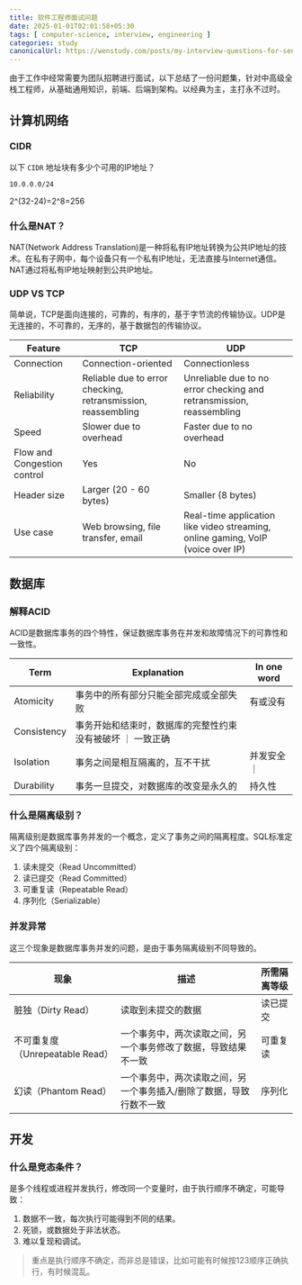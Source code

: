 ```yaml
---
title: 软件工程师面试问题
date: 2025-01-01T02:01:58+05:30
tags: [ computer-science, interview, engineering ]
categories: study
canonicalUrl: https://wenstudy.com/posts/my-interview-questions-for-senior-full-stack-engineer/
---
```


由于工作中经常需要为团队招聘进行面试，以下总结了一份问题集，针对中高级全栈工程师，从基础通用知识，前端、后端到架构。以经典为主，主打永不过时。

## 计算机网络

### CIDR

以下 `CIDR` 地址块有多少个可用的IP地址？

```
10.0.0.0/24
```

2^(32-24)=2^8=256

### 什么是NAT？

NAT(Network Address Translation)是一种将私有IP地址转换为公共IP地址的技术。在私有子网中，每个设备只有一个私有IP地址，无法直接与Internet通信。NAT通过将私有IP地址映射到公共IP地址。

### UDP VS TCP

简单说，TCP是面向连接的，可靠的，有序的，基于字节流的传输协议。UDP是无连接的，不可靠的，无序的，基于数据包的传输协议。

| Feature                     | TCP                                                          | UDP                                                                             |
|-----------------------------|--------------------------------------------------------------|---------------------------------------------------------------------------------|
| Connection                  | Connection-oriented                                          | Connectionless                                                                  |
| Reliability                 | Reliable due to error checking, retransmission, reassembling | Unreliable due to no error checking and retransmission, reassembling            |
| Speed                       | Slower due to overhead                                       | Faster due to no overhead                                                       |
| Flow and Congestion control | Yes                                                          | No                                                                              |
| Header size                 | Larger (20 - 60 bytes)                                       | Smaller (8 bytes)                                                               |
| Use case                    | Web browsing, file transfer, email                           | Real-time application like video streaming, online gaming, VoIP (voice over IP) |

## 数据库

### 解释ACID

ACID是数据库事务的四个特性，保证数据库事务在并发和故障情况下的可靠性和一致性。

| Term        | Explanation                    | In one word |
|-------------|--------------------------------|-------------|
| Atomicity   | 事务中的所有部分只能全部完成或全部失败            | 有或没有        |
| Consistency | 事务开始和结束时，数据库的完整性约束没有被破坏 ｜ 一致正确 |
| Isolation   | 事务之间是相互隔离的，互不干扰                | 并发安全 ｜      |
| Durability  | 事务一旦提交，对数据库的改变是永久的             | 持久性         |

### 什么是隔离级别？

隔离级别是数据库事务并发的一个概念，定义了事务之间的隔离程度。SQL标准定义了四个隔离级别：

1. 读未提交（Read Uncommitted）
2. 读已提交（Read Committed）
3. 可重复读（Repeatable Read）
4. 序列化（Serializable）

### 并发异常

这三个现象是数据库事务并发的问题，是由于事务隔离级别不同导致的。

| 现象                       | 描述                                 | 所需隔离等级 |
|--------------------------|------------------------------------|--------|
| 脏独（Dirty Read）           | 读取到未提交的数据                          | 读已提交   |
| 不可重复度（Unrepeatable Read） | 一个事务中，两次读取之间，另一个事务修改了数据，导致结果不一致    | 可重复读   |
| 幻读（Phantom Read）         | 一个事务中，两次读取之间，另一个事务插入/删除了数据，导致行数不一致 | 序列化    |

## 开发

### 什么是竞态条件？

是多个线程或进程并发执行，修改同一个变量时，由于执行顺序不确定，可能导致：

1. 数据不一致，每次执行可能得到不同的结果。
2. 死锁，或数据处于非法状态。
3. 难以复现和调试。

> 重点是执行顺序不确定，而非总是错误，比如可能有时候按123顺序正确执行，有时候混乱。
